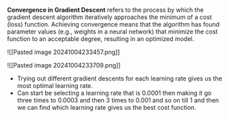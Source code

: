 **Convergence in Gradient Descent** refers to the process by which the gradient descent algorithm iteratively approaches the minimum of a cost (loss) function. Achieving convergence means that the algorithm has found parameter values (e.g., weights in a neural network) that minimize the cost function to an acceptable degree, resulting in an optimized model.

![[Pasted image 20241004233457.png]]

![[Pasted image 20241004233709.png]]

- Trying out different gradient descents for each learning rate gives us the most optimal learning rate.
- Can start be selecting a learning rate that is 0.0001 then making it go three times to 0.0003 and then 3 times to 0.001 and so on till 1 and then we can find which learning rate gives us the best cost function.
